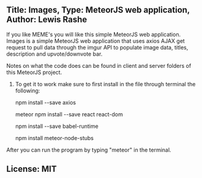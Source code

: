 Title: Images, Type: MeteorJS web application, Author: Lewis Rashe
----------------------------------
If you like MEME's you will like this simple MeteorJS web application. Images is a simple MeteorJS web application that uses axios AJAX get request to pull data through the imgur API to populate image data, titles, description and upvote/downvote bar. 

Notes on what the code does can be found in client and server folders of this MeteorJS project.

1. To get it to work make sure to first install in the file through terminal the following:

    npm install --save axios

    meteor npm install --save react react-dom

    npm install --save babel-runtime

    npm install meteor-node-stubs

After you can run the program by typing "meteor" in the terminal.

License: MIT
-----------
